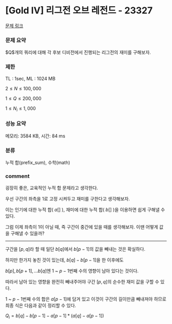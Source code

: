 # [Gold IV] 리그전 오브 레전드 - 23327

[문제 링크](https://www.acmicpc.net/problem/23327)

### 문제 요약

<p> $Q$개의 쿼리에 대해 각 후보 디비전에서 진행되는 리그전의 재미를 구해보자. </p>

### 제한

TL : 1sec, ML : 1024 MB

$2 ≤ N ≤ 100,000$

$1 ≤ Q ≤ 200,000$

$1 ≤ N_i ≤ 1,000$

### 성능 요약

메모리: 3584 KB, 시간: 84 ms

### 분류

누적 합(prefix_sum), 수학(math)

### comment

굉장히 좋은, 교육적인 누적 합 문제라고 생각한다.

우선 구간의 좌측을 $1$로 고정 시켜두고 재미를 구한다고 생각해보자.

이는 인기에 대한 누적 합( $a[]$ ), 재미에 대한 누적 합( $b[]$ )을 이용하면 쉽게 구해낼 수 있다.

그럼 이제 좌측이 $1$이 아닐 때, 즉 구간이 중간에 있을 때를 생각해보자. 이땐 어떻게 값을 구해낼 수 있을까?

-----------------------------------------------------------------------------------------------------------------------------------------------------------------------

구간을 $[p, q]$라 할 때 일단 $b[q]$에서 $b[p - 1]$의 값을 빼내는 것은 확실하다.

하지만 한가지 놓친 것이 있는데, $b[q] - b[p - 1]$을 한 이후에도

$b[p], b[p + 1], ... b[q]$엔 $1$ ~ $p-1$번째 수의 영향이 남아 있다는 것이다.

따라서 남아 있는 영향을 완전히 빼내주어야 구간 $[p, q]$의 순수한 재미 값을 구할 수 있다.

$1$ ~ $p-1$번째 수의 합은 $a[p-1]$에 담겨 있고 이것이 구간의 길이만큼 빼내져야 하므로 최종 식은 다음과 같이 정리할 수 있다.

$Q_i = b[q] - b[p - 1] - a[p - 1] * (a[q] - a[p - 1])$

